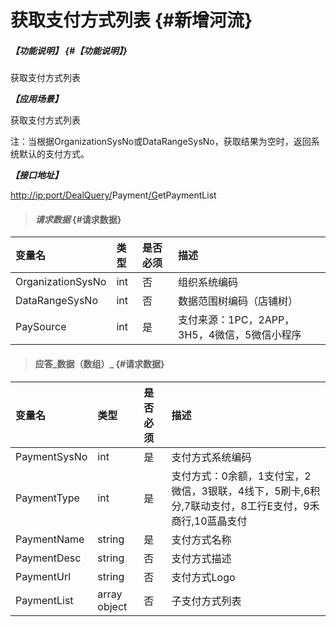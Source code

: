 # 获取支付方式列表 {#新增河流}

##### _【功能说明】_ {#【功能说明】}

获取支付方式列表

_**【应用场景】**_

获取支付方式列表

注：当根据OrganizationSysNo或DataRangeSysNo，获取结果为空时，返回系统默认的支付方式。

_**【接口地址】**_

[http://ip:port/DealQuery/](http://ip:port/HMAction/River/AddRiver)Payment[/G](http://ip:port/HMAction/River/AddRiver)etPaymentList

> #### _请求数据_ {#请求数据} 

| 变量名 | 类型 | 是否必须 | 描述 |
| :--- | :--- | :--- | :--- |
| OrganizationSysNo | int | 否 | 组织系统编码 |
| DataRangeSysNo | int | 否 | 数据范围树编码（店铺树） |
| PaySource | int | 是 | 支付来源：1PC，2APP，3H5，4微信，5微信小程序 |

> #### 应答_数据（数组）_ {#请求数据}

| 变量名 | 类型 | 是否必须 | 描述 |
| :--- | :--- | :--- | :--- |
| PaymentSysNo | int | 是 | 支付方式系统编码 |
| PaymentType | int | 是 | 支付方式：0余额，1支付宝，2微信，3银联，4线下，5刷卡,6积分,7联动支付，8工行E支付，9禾商行,10蓝晶支付 |
| PaymentName | string | 是 | 支付方式名称 |
| PaymentDesc | string | 否 | 支付方式描述 |
| PaymentUrl | string | 否 | 支付方式Logo |
| PaymentList | array object | 否 | 子支付方式列表 |



